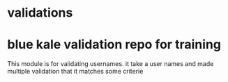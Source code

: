 # validations
blue kale validation repo for training
==============

This module is for validating usernames.
it take a user names and made multiple validation that it matches some criterie
